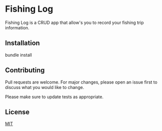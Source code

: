 # Fishing Log

Fishing Log is a CRUD app that allow's you to record your fishing trip information.

## Installation

bundle install


## Contributing
Pull requests are welcome. For major changes, please open an issue first to discuss what you would like to change.

Please make sure to update tests as appropriate.

## License
[MIT](https://choosealicense.com/licenses/mit/)